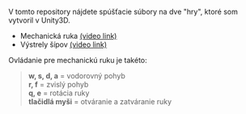 V tomto repository nájdete spúšťacie súbory na dve "hry", ktoré som vytvoril v Unity3D.

 * Mechanická ruka [(video link)](https://marekdrabik.github.io/mechanicka_ruka.mp4)
 * Výstrely šípov [(video link)](https://marekdrabik.github.io/sipy3.mp4)

Ovládanie pre mechanickú ruku je takéto: <br>
>**w, s, d, a** = vodorovný pohyb <br>
>**r, f** = zvislý pohyb <br>
>**q, e** = rotácia ruky <br>
>**tlačidlá myši** = otváranie a zatváranie ruky
